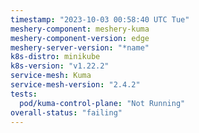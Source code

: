 ```yaml
---
timestamp: "2023-10-03 00:58:40 UTC Tue"
meshery-component: meshery-kuma
meshery-component-version: edge
meshery-server-version: "*name"
k8s-distro: minikube
k8s-version: "v1.22.2"
service-mesh: Kuma
service-mesh-version: "2.4.2"
tests:
  pod/kuma-control-plane: "Not Running"
overall-status: "failing"
---
```


